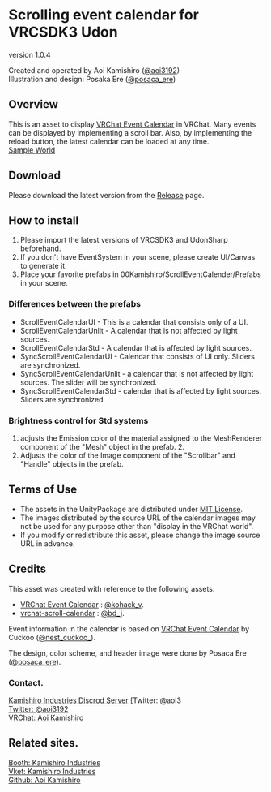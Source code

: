 # Scrolling event calendar for VRCSDK3 Udon
version 1.0.4

Created and operated by Aoi Kamishiro ([@aoi3192][01])  
Illustration and design: Posaka Ere ([@posaca_ere][02])  

## Overview
This is an asset to display [VRChat Event Calendar][11] in VRChat. Many events can be displayed by implementing a scroll bar. Also, by implementing the reload button, the latest calendar can be loaded at any time.  
[Sample World][12]  

## Download
Please download the latest version from the [Release][21] page.  

## How to install
1. Please import the latest versions of VRCSDK3 and UdonSharp beforehand.
2. If you don't have EventSystem in your scene, please create UI/Canvas to generate it. 
3. Place your favorite prefabs in 00Kamishiro/ScrollEventCalender/Prefabs in your scene.  

### Differences between the prefabs
* ScrollEventCalendarUI - This is a calendar that consists only of a UI.  
* ScrollEventCalendarUnlit - A calendar that is not affected by light sources.  
* ScrollEventCalendarStd - A calendar that is affected by light sources.  
* SyncScrollEventCalendarUI - Calendar that consists of UI only. Sliders are synchronized.  
* SyncScrollEventCalendarUnlit - a calendar that is not affected by light sources. The slider will be synchronized.  
* SyncScrollEventCalendarStd - calendar that is affected by light sources. Sliders are synchronized.  

### Brightness control for Std systems
1. adjusts the Emission color of the material assigned to the MeshRenderer component of the "Mesh" object in the prefab. 2.  
2. Adjusts the color of the Image component of the "Scrollbar" and "Handle" objects in the prefab.  

## Terms of Use
* The assets in the UnityPackage are distributed under [MIT License][61].  
* The images distributed by the source URL of the calendar images may not be used for any purpose other than "display in the VRChat world".  
* If you modify or redistribute this asset, please change the image source URL in advance.  

## Credits
This asset was created with reference to the following assets.
* [VRChat Event Calendar][71] : [@kohack_v][72].  
* [vrchat-scroll-calendar][73] : [@bd_j][74].  
  
Event information in the calendar is based on [VRChat Event Calendar][76] by Cuckoo ([@nest_cuckoo_][75]).  
  
The design, color scheme, and header image were done by Posaca Ere ([@posaca_ere][77]).  

### Contact.
[Kamishiro Industries Discrod Server][81] [Twitter: @aoi3  
[Twitter: @aoi3192][82]  
[VRChat: Aoi Kamishiro][83]  

## Related sites.
[Booth: Kamishiro Industries][91]  
[Vket: Kamishiro Industries][92]  
[Github: Aoi Kamishiro][93]  

[01]:https://twitter.com/aoi3192
[02]:https://twitter.com/posaca_ere
[11]:https://sites.google.com/view/vrchat-event
[12]:https://vrchat.com/home/world/wrld_7540f98a-df30-477f-8af3-2868ffec0863
[21]:https://github.com/AoiKamishiro/VRChatUdon_ScrollEventCalendar/releases
[61]:LICENSE-MIT.txt
[71]:https://booth.pm/ja/items/1223535
[72]:https://twitter.com/kohack_v
[73]:https://github.com/bdunderscore/vrchat-scroll-calendar
[74]:https://twitter.com/bd_j
[75]:https://twitter.com/nest_cuckoo_
[76]:https://sites.google.com/view/vrchat-event
[77]:https://twitter.com/posaca_ere
[81]:https://discord.gg/NG3DxyYkCf
[82]:https://twitter.com/aoi3192
[83]:https://www.vrchat.com/home/user/usr_19514816-2cf8-43cc-a046-9e2d87d15af7
[91]:https://kamishirolab.booth.pm/
[92]:https://www.v-market.work/ec/shops/1810/detail/
[93]:https://github.com/AoiKamishiro

